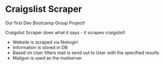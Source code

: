 # Craigslist Scraper

Our first Dev Bootcamp Group Project!


Craigslist Scraper does what it says - it scrapes craigslist!


- Website is scraped via Nokogiri
- Information is stored in DB
- Based on User filters mail is send out to User with the specified results
- Mailgun is used as the mailserver

